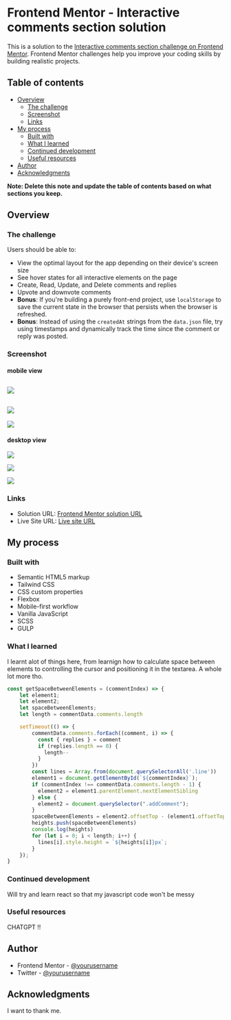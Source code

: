# Frontend Mentor - Interactive comments section solution

This is a solution to the [Interactive comments section challenge on Frontend Mentor](https://www.frontendmentor.io/challenges/interactive-comments-section-iG1RugEG9). Frontend Mentor challenges help you improve your coding skills by building realistic projects. 

## Table of contents

- [Overview](#overview)
  - [The challenge](#the-challenge)
  - [Screenshot](#screenshot)
  - [Links](#links)
- [My process](#my-process)
  - [Built with](#built-with)
  - [What I learned](#what-i-learned)
  - [Continued development](#continued-development)
  - [Useful resources](#useful-resources)
- [Author](#author)
- [Acknowledgments](#acknowledgments)

**Note: Delete this note and update the table of contents based on what sections you keep.**

## Overview

### The challenge

Users should be able to:

- View the optimal layout for the app depending on their device's screen size
- See hover states for all interactive elements on the page
- Create, Read, Update, and Delete comments and replies
- Upvote and downvote comments
- **Bonus**: If you're building a purely front-end project, use `localStorage` to save the current state in the browser that persists when the browser is refreshed.
- **Bonus**: Instead of using the `createdAt` strings from the `data.json` file, try using timestamps and dynamically track the time since the comment or reply was posted.

### Screenshot

#### mobile view
![](./images/mobile.png)
---
![](./images/mobile%20(1).png)
---
![](./images/mobile.gif)

#### desktop view
![](./images/Screenshot%20(132).png)

![](./images/Screenshot%20(133).png)

![](./images/Screenshot%20(134).png)



### Links

- Solution URL: [Frontend Mentor solution URL](https://www.frontendmentor.io/solutions/responsive-interactive-comment-section-90I7LkU_Ag)
- Live Site URL: [Live site URL](https://interactive-comments-section-victory.vercel.app)

## My process

### Built with

- Semantic HTML5 markup
- Tailwind CSS
- CSS custom properties
- Flexbox
- Mobile-first workflow
- Vanilla JavaScript
- SCSS
- GULP


### What I learned

I learnt alot of things here, from learnign how to calculate space between elements to controlling the cursor and positioning it in the textarea. A whole lot more tho.



```js
const getSpaceBetweenElements = (commentIndex) => {
    let element1;
    let element2;
    let spaceBetweenElements;
    let length = commentData.comments.length

    setTimeout(() => {
        commentData.comments.forEach((comment, i) => {
          const { replies } = comment
          if (replies.length == 0) {
            length--
          }
        })
        const lines = Array.from(document.querySelectorAll('.line'))
        element1 = document.getElementById(`${commentIndex}`);
        if (commentIndex !== commentData.comments.length - 1) {
          element2 = element1.parentElement.nextElementSibling
        } else {
          element2 = document.querySelector(".addComment");
        }
        spaceBetweenElements = element2.offsetTop - (element1.offsetTop + element1.offsetHeight)
        heights.push(spaceBetweenElements)
        console.log(heights)
        for (let i = 0; i < length; i++) {
          lines[i].style.height = `${heights[i]}px`;
        }
    });
}
```



### Continued development

Will try and learn react so that my javascript code won't be messy 


### Useful resources

CHATGPT !!

## Author

- Frontend Mentor - [@yourusername](https://www.frontendmentor.io/profile/Nnadivictory25)
- Twitter - [@yourusername](https://www.twitter.com/nnvictory001)


## Acknowledgments

I want to thank me.
